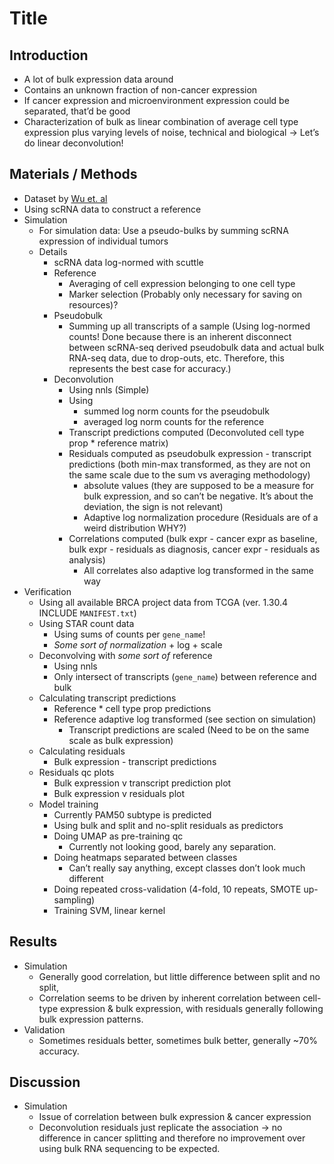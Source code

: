# Title

## Introduction

* A lot of bulk expression data around
* Contains an unknown fraction of non-cancer expression
* If cancer expression and microenvironment expression could be separated, that’d be good
* Characterization of bulk as linear combination of average cell type expression
  plus varying levels of noise, technical and biological → Let’s do linear
  deconvolution!

## Materials / Methods

* Dataset by [Wu et. al](https://www.nature.com/articles/s41588-021-00911-1)
* Using scRNA data to construct a reference
* Simulation
  * For simulation data: Use a pseudo-bulks by summing scRNA expression of
    individual tumors
  * Details
    * scRNA data log-normed with scuttle
    * Reference
      * Averaging of cell expression belonging to one cell type
      * Marker selection (Probably only necessary for saving on resources)?
    * Pseudobulk
      * Summing up all transcripts of a sample (Using log-normed counts! Done
        because there is an inherent disconnect between scRNA-seq derived
        pseudobulk data and actual bulk RNA-seq data, due to drop-outs, etc.
        Therefore, this represents the best case for accuracy.)
    * Deconvolution
      * Using nnls (Simple)
      * Using
        * summed log norm counts for the pseudobulk
        * averaged log norm counts for the reference
      * Transcript predictions computed (Deconvoluted cell type prop * reference
        matrix)
      * Residuals computed as pseudobulk expression - transcript predictions
        (both min-max transformed, as they are not on the same scale due to the
        sum vs averaging methodology)
        * absolute values (they are supposed to be a measure for bulk
          expression, and so can’t be negative. It’s about the deviation, the
          sign is not relevant)
        * Adaptive log normalization procedure (Residuals are of a weird
          distribution WHY?)
      * Correlations computed (bulk expr - cancer expr as baseline, bulk expr -
        residuals as diagnosis, cancer expr - residuals as analysis)
        * All correlates also adaptive log transformed in the same way
* Verification
  * Using all available BRCA project data from TCGA (ver. 1.30.4 INCLUDE
    `MANIFEST.txt`)
  * Using STAR count data
    * Using sums of counts per `gene_name`!
    * _Some sort of normalization_ + log + scale
  * Deconvolving with _some sort of_ reference
    * Using nnls
    * Only intersect of transcripts (`gene_name`) between reference and bulk
  * Calculating transcript predictions
    * Reference * cell type prop predictions
    * Reference adaptive log transformed (see section on simulation)
      * Transcript predictions are scaled (Need to be on the same scale as bulk
        expression)
  * Calculating residuals
    * Bulk expression - transcript predictions
  * Residuals qc plots
    * Bulk expression v transcript prediction plot
    * Bulk expression v residuals plot
  * Model training
    * Currently PAM50 subtype is predicted
    * Using bulk and split and no-split residuals as predictors
    * Doing UMAP as pre-training qc
      * Currently not looking good, barely any separation.
    * Doing heatmaps separated between classes
      * Can’t really say anything, except classes don’t look much different
    * Doing repeated cross-validation (4-fold, 10 repeats, SMOTE up-sampling)
    * Training SVM, linear kernel

## Results

* Simulation
  * Generally good correlation, but little difference between split and no
    split,
  * Correlation seems to be driven by inherent correlation between cell-type
    expression & bulk expression, with residuals generally following bulk
    expression patterns.
* Validation
  * Sometimes residuals better, sometimes bulk better, generally ~70%
    accuracy.

## Discussion

* Simulation
  * Issue of correlation between bulk expression & cancer expression
  * Deconvolution residuals just replicate the association -> no difference in
    cancer splitting and therefore no improvement over using bulk RNA
    sequencing to be expected.